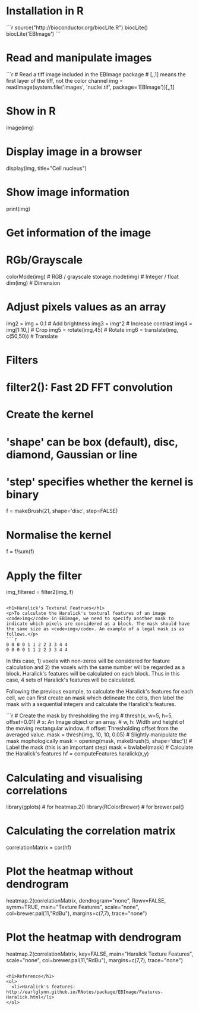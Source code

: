 <H1>Installation in R</h1>
```r
source("http://bioconductor.org/biocLite.R")
biocLite()
biocLite('EBImage')
```

<h1>Read and manipulate images</h1>
```r
# Read a tiff image included in the EBImage package
# [,,1] means the first layer of the tiff, not the color channel
img = readImage(system.file('images', 'nuclei.tif', package='EBImage'))[,,1]

# Show in R
image(img)

# Display image in a browser
display(img, title="Cell nucleus")

# Show image information
print(img)

# Get information of the image
# RGb/Grayscale
colorMode(img)                  # RGB / grayscale
storage.mode(img)               # Integer / float
dim(img)                        # Dimension

# Adjust pixels values as an array
img2 = img + 0.1                # Add brightness
img3 = img^2                    # Increase contrast
img4 = img[1:10,]               # Crop
img5 = rotate(img,45)           # Rotate
img6 = translate(img, c(50,50)) # Translate

# Filters
# filter2(): Fast 2D FFT convolution
# Create the kernel
# 'shape' can be box (default), disc, diamond, Gaussian or line
# 'step' specifies whether the kernel is binary
f = makeBrush(21, shape='disc', step=FALSE)
# Normalise the kernel
f = f/sum(f)
# Apply the filter
img_filtered = filter2(img, f)
```

<h1>Haralick's Textural Featrues</h1>
<p>To calculate the Haralick's textural features of an image <code>img</code> in EBImage, we need to specify another mask to indicate which pixels are considered as a block. The mask should have the same size as <code>img</code>. An example of a legal mask is as follows.</p>
```r
0 0 0 0 1 1 2 2 3 3 4 4
0 0 0 0 1 1 2 2 3 3 4 4
```
<p>In this case, 1) voxels with non-zeros will be considered for feature calculation and 2) the voxels with the same number will be regarded as a block. Haralick's features will be calculated on each block. Thus in this case, 4 sets of Haralick's features will be calculated.</p>
<p>Following the previous example, to calculate the Haralick's features for each cell, we can first create an mask which delineate the cells, then label the mask with a sequential integers and calculate the Haralick's features.</p>
```r
# Create the mask by thresholding the img
# thresh(x, w=5, h=5, offset=0.01)
#   x:        An Image object or an array.
#   w, h:     Width and height of the moving rectangular window.
#   offset:   Thresholding offset from the averaged value.
mask = thresh(img, 10, 10, 0.05)
# Slightly manipulate the mask mophologically
mask = opening(mask, makeBrush(5, shape='disc'))
# Label the mask (this is an important step)
mask = bwlabel(mask)
# Calculate the Haralick's features
hf = computeFeatures.haralick(x,y)

# Calculating and visualising correlations
library(gplots)         # for heatmap.2()
library(RColorBrewer)   # for brewer.pal()

# Calculating the correlation matrix
correlationMatrix = cor(hf)

# Plot the heatmap without dendrogram
heatmap.2(correlationMatrix,
          dendrogram="none", 
          Rowv=FALSE, 
          symm=TRUE,
          main="Texture Features",
          scale="none", 
          col=brewer.pal(11,"RdBu"), 
          margins=c(7,7), 
          trace="none")
          
# Plot the heatmap with dendrogram
heatmap.2(correlationMatrix,
          key=FALSE,
          main="Haralick Texture Features",
          scale="none", 
          col=brewer.pal(11,"RdBu"), 
          margins=c(7,7), 
          trace="none")
```

<h1>Reference</h1>
<ol>
  <li>Haralick's features: http://earlglynn.github.io/RNotes/package/EBImage/Features-Haralick.html</li>
</ol>

